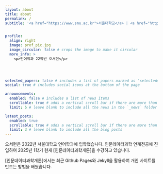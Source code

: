 ```yaml
---
layout: about
title: about
permalink: /
subtitle: '<a href="https://www.snu.ac.kr">서울대학교</a> | <a href="https://humanities.snu.ac.kr">인문대학</a> | <a href="https://dsh.snu.ac.kr">연계전공인문데이터과학</a>'


profile:
  align: right
  image: prof_pic.jpg
  image_circular: false # crops the image to make it circular
  more_info: >
    <p>언어학과 22학번 오서현</p>
    



selected_papers: false # includes a list of papers marked as "selected={true}"
social: true # includes social icons at the bottom of the page

announcements:
  enabled: false # includes a list of news items
  scrollable: true # adds a vertical scroll bar if there are more than 3 news items
  limit: 5 # leave blank to include all the news in the `_news` folder

latest_posts:
  enabled: true
  scrollable: true # adds a vertical scroll bar if there are more than 3 new posts items
  limit: 3 # leave blank to include all the blog posts
---
```


오서현은 2022년 서울대학교 언어학과에 입학했습니다. 인문데이터과학 연계전공에 진입하여 2025년 1학기 현재 [인문데이터과학개론]을 수강하고 있습니다.

[인문데이터과학개론]에서는 최근 Github Pages와 Jekyll을 활용하여 개인 사이트를 만드는 방법을 배웠습니다.
